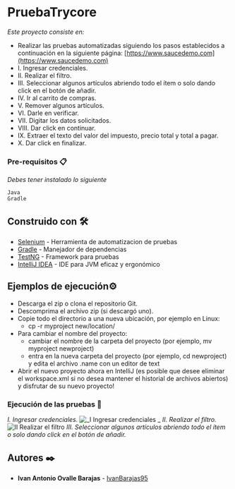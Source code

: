 # PruebaTrycore
_Este proyecto consiste en:_ 

* Realizar las pruebas automatizadas siguiendo los pasos establecidos a
continuación en la siguiente página: [https://www.saucedemo.com](https://www.saucedemo.com)
* I. Ingresar credenciales.
* II. Realizar el filtro.
* III. Seleccionar algunos artículos abriendo todo el ítem o solo dando click en el
botón de añadir.
* IV. Ir al carrito de compras.
* V. Remover algunos artículos.
* VI. Darle en verificar.
* VII. Digitar los datos solicitados.
* VIII. Dar click en continuar.
* IX. Extraer el texto del valor del impuesto, precio total y total a pagar.
* X. Dar click en finalizar.
### Pre-requisitos 📋

_Debes tener instalado lo siguiente_

```
Java
Gradle
```
## Construido con 🛠️


* [Selenium](https://www.selenium.dev/) - Herramienta de automatizacion de pruebas
* [Gradle](https://gradle.org/) - Manejador de dependencias
* [TestNG](https://testng.org/) - Framework para pruebas
* [IntelliJ IDEA](https://www.jetbrains.com/es-es/idea/) - IDE para JVM eficaz y ergonómico
##  Ejemplos de ejecución⚙️
- Descarga el zip o clona el repositorio Git.
- Descomprima el archivo zip (si descargó uno).
- Copie todo el directorio a una nueva ubicación, por ejemplo en Linux:
  * cp -r myproject new/location/
- Para cambiar el nombre del proyecto:
  * cambiar el nombre de la carpeta del proyecto (por ejemplo, mv myproject newproject)
  * entra en la nueva carpeta del proyecto (por ejemplo, cd newproject) y edita el archivo .name con un editor de text
- Abrir el nuevo proyecto ahora en IntelliJ (es posible que desee eliminar el workspace.xml si no desea mantener el historial de archivos abiertos) y disfrutar de su nuevo proyecto!
### Ejecución de las pruebas 🧪
_I. Ingresar credenciales._
![_I  Ingresar credenciales _](https://user-images.githubusercontent.com/82072263/189219510-a223fbb2-1cc0-4041-8e84-c7e519eb47d3.gif)
_II. Realizar el filtro._
![II  Realizar el filtro](https://user-images.githubusercontent.com/82072263/189220492-ea9970ab-2994-47b4-954a-c6f52094de8f.gif)
_III. Seleccionar algunos artículos abriendo todo el ítem o solo dando click en el
botón de añadir._
## Autores ✒️
* **Ivan Antonio Ovalle Barajas** - [IvanBarajas95
](https://github.com/IvanBarajas95)
